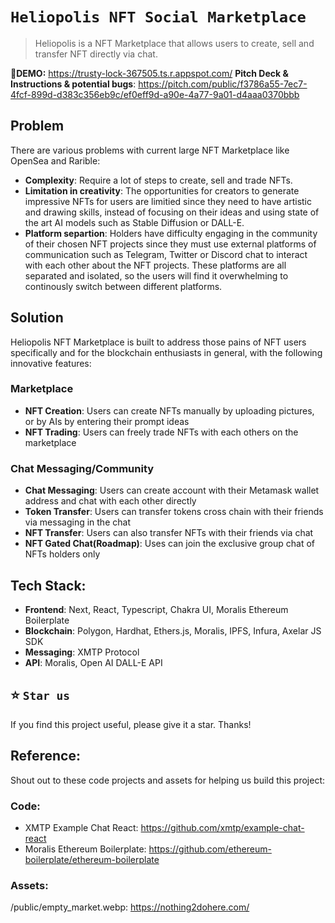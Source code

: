 # `Heliopolis NFT Social Marketplace`

> Heliopolis is a NFT Marketplace that allows users to create, sell and transfer NFT directly via chat.

🚀**DEMO:** https://trusty-lock-367505.ts.r.appspot.com/
**Pitch Deck & Instructions & potential bugs**: https://pitch.com/public/f3786a55-7ec7-4fcf-899d-d383c356eb9c/ef0eff9d-a90e-4a77-9a01-d4aaa0370bbb

## Problem

There are various problems with current large NFT Marketplace like OpenSea and Rarible:

+ **Complexity**: Require a lot of steps to create, sell and trade NFTs.
+ **Limitation in creativity**: The opportunities for creators to generate impressive NFTs for users are limitied since they need to have artistic and drawing skills, instead of focusing on their ideas and using state of the art AI models such as Stable Diffusion or DALL-E.
+ **Platform separtion**: Holders have difficulty engaging in the community of their chosen NFT projects since they must use external platforms of communication such as Telegram, Twitter or Discord chat to interact with each other about the NFT projects. These platforms are all separated and isolated, so the users will find it overwhelming to continously switch between different platforms. 


## Solution

Heliopolis NFT Marketplace is built to address those pains of NFT users specifically and for the blockchain enthusiasts in general, with the following innovative features:

### Marketplace
+ **NFT Creation**: Users can create NFTs manually by uploading pictures, or by AIs by entering their prompt ideas
+ **NFT Trading**: Users can freely trade NFTs with each others on the marketplace

### Chat Messaging/Community
+ **Chat Messaging**: Users can create account with their Metamask wallet address and chat with each other directly
+ **Token Transfer**: Users can transfer tokens cross chain with their friends via messaging in the chat
+ **NFT Transfer**: Users can also transfer NFTs with their friends via chat
+ **NFT Gated Chat(Roadmap)**: Uses can join the exclusive group chat of NFTs holders only

## Tech Stack:
+ **Frontend**: Next, React, Typescript, Chakra UI, Moralis Ethereum Boilerplate
+ **Blockchain**: Polygon, Hardhat, Ethers.js, Moralis, IPFS, Infura, Axelar JS SDK
+ **Messaging**: XMTP Protocol
+ **API**: Moralis, Open AI DALL-E API


## ⭐️ `Star us`

If you find this project useful, please give it a star. Thanks!


## Reference:
Shout out to these code projects and assets for helping us build this project:

### Code:
- XMTP Example Chat React: https://github.com/xmtp/example-chat-react
- Moralis Ethereum Boilerplate: https://github.com/ethereum-boilerplate/ethereum-boilerplate

### Assets: 
/public/empty_market.webp: https://nothing2dohere.com/

